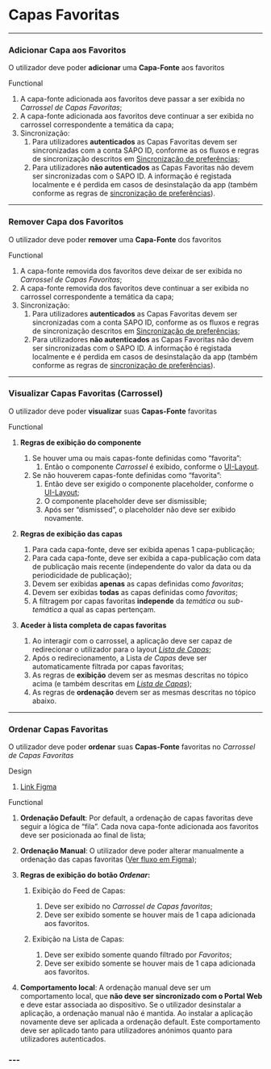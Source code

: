 # Capas Favoritas

---

### **Adicionar Capa aos Favoritos**

O utilizador deve poder **adicionar** uma **Capa-Fonte** aos favoritos

Functional

1. A capa-fonte adicionada aos favoritos deve passar a ser exibida no *Carrossel de Capas Favoritas*;  
2. A capa-fonte adicionada aos favoritos deve continuar a ser exibida no carrossel correspondente a temática da capa;  
3. Sincronização:  
   1. Para utilizadores **autenticados** as Capas Favoritas devem ser sincronizadas com a conta SAPO ID, conforme as os fluxos e regras de sincronização descritos em [Sincronização de preferências](?tab=t.uybrqu3pzgl9);  
   2. Para utilizadores **não autenticados** as Capas Favoritas não devem ser sincronizadas com o SAPO ID. A informação é registada localmente e é perdida em casos de desinstalação da app (também conforme as regras de [sincronização de preferências](?tab=t.uybrqu3pzgl9)).

---

### **Remover Capa dos Favoritos**

O utilizador deve poder **remover** uma **Capa-Fonte** dos favoritos

Functional

1. A capa-fonte removida dos favoritos deve deixar de ser exibida no *Carrossel de Capas Favoritas*;  
2. A capa-fonte removida dos favoritos deve continuar a ser exibida no carrossel correspondente a temática da capa;  
3. Sincronização:  
   1. Para utilizadores **autenticados** as Capas Favoritas devem ser sincronizadas com a conta SAPO ID, conforme as os fluxos e regras de sincronização descritos em [Sincronização de preferências](?tab=t.uybrqu3pzgl9);  
   2. Para utilizadores **não autenticados** as Capas Favoritas não devem ser sincronizadas com o SAPO ID. A informação é registada localmente e é perdida em casos de desinstalação da app (também conforme as regras de [sincronização de preferências](?tab=t.uybrqu3pzgl9)).

---

### **Visualizar Capas Favoritas (Carrossel)**

O utilizador deve poder **visualizar** suas **Capas-Fonte** favoritas

Functional

1. **Regras de exibição do componente**  
   1. Se houver uma ou mais capas-fonte definidas como “favorita”:  
      1. Então o componente *Carrossel* é exibido, conforme o [UI-Layout](https://www.figma.com/design/jWFlJEYGhbSeCSDxLjKHTp/Sapo%E3%83%BB%5BHandoff%5D-Design-Visual?node-id=5171-15506&t=wAieDihblOGN662Q-0).  
   2. Se não houverem capas-fonte definidas como “favorita”:  
      1. Então deve ser exigido o componente placeholder, conforme o [UI-Layout](https://www.figma.com/design/jWFlJEYGhbSeCSDxLjKHTp/Sapo%E3%83%BB%5BHandoff%5D-Design-Visual?node-id=5171-15541&t=wAieDihblOGN662Q-0);  
      2.  O componente placeholder deve ser dismissible;  
      3. Após ser “dismissed”, o placeholder não deve ser exibido novamente.

2. **Regras de exibição das capas**  
   1. Para cada capa-fonte, deve ser exibida apenas 1 capa-publicação;   
   2. Para cada capa-fonte, deve ser exibida a capa-publicação com data de publicação mais recente (independente do valor da data ou da periodicidade de publicação);  
   3. Devem ser exibidas **apenas** as capas definidas como *favoritas*;  
   4. Devem ser exibidas **todas** as capas definidas como *favoritas*;  
   5. A filtragem por capas favoritas **independe** da *temática* ou *sub-temática* a qual as capas pertençam.

3. **Aceder à lista completa de capas favoritas**   
   1. Ao interagir com o carrossel, a aplicação deve ser capaz de redirecionar o utilizador para o layout [*Lista de Capas*](https://www.figma.com/design/jWFlJEYGhbSeCSDxLjKHTp/Sapo%E3%83%BB%5BHandoff%5D-Design-Visual?node-id=5171-15499&t=wAieDihblOGN662Q-0);  
   2. Após o redirecionamento, a Lista *de Capas* deve ser automaticamente filtrada por capas favoritas;  
   3. As regras de **exibição** devem ser as mesmas descritas no tópico acima (e também descritas em [*Lista de Capas*](https://dev.azure.com/blissapps/SAPO%20App/_workitems/edit/29387));  
   4. As regras de **ordenação** devem ser as mesmas descritas no tópico abaixo.

---

### **Ordenar Capas Favoritas**

O utilizador deve poder **ordenar** suas **Capas-Fonte** favoritas no *Carrossel de Capas Favoritas*

Design

1. [Link Figma](https://www.figma.com/design/jWFlJEYGhbSeCSDxLjKHTp/Sapo%E3%83%BB%5BHandoff%5D-Design-Visual?node-id=5171-15655&t=wAieDihblOGN662Q-0)

Functional

1. **Ordenação Default**: Por default, a ordenação de capas favoritas deve seguir a lógica de “fila”. Cada nova capa-fonte adicionada aos favoritos deve ser posicionada ao final de lista;

2. **Ordenação Manual**: O utilizador deve poder alterar manualmente a ordenação das capas favoritas ([Ver fluxo em Figma](https://www.figma.com/design/jWFlJEYGhbSeCSDxLjKHTp/Sapo%E3%83%BB%5BHandoff%5D-Design-Visual?node-id=5171-15655&t=wAieDihblOGN662Q-0));

3. **Regras de exibição do botão *Ordenar*:**  
   1. Exibição do Feed de Capas:  
      1. Deve ser exibido no *Carrossel de Capas favoritas*;  
      2. Deve ser exibido somente se houver mais de 1 capa adicionada aos favoritos.

   2. Exibição na Lista de Capas:  
      1. Deve ser exibido somente quando filtrado por *Favoritos*;   
      2. Deve ser exibido somente se houver mais de 1 capa adicionada aos favoritos.  
            
4. **Comportamento local**: A ordenação manual deve ser um comportamento local, que **não deve ser sincronizado com o Portal Web** e deve estar associada ao dispositivo. Se o utilizador desinstalar a aplicação, a ordenação manual não é mantida. Ao instalar a aplicação novamente deve ser aplicada a ordenação default. Este comportamento deve ser aplicado tanto para utilizadores anónimos quanto para utilizadores autenticados.

### ---

